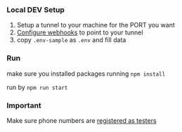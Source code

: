 ### Local DEV Setup

1. Setup a tunnel to your machine for the PORT you want
1. [Configure webhooks](https://developers.facebook.com/apps/1097195951519191/whatsapp-business/wa-settings/?business_id=370967929239284) to point to your tunnel
1. copy `.env-sample` as `.env` and fill data

### Run

make sure you installed packages running `npm install`

run by `npm run start`

### Important

Make sure phone numbers are [registered as testers](https://developers.facebook.com/apps/1097195951519191/whatsapp-business/wa-dev-console/?business_id=370967929239284)
